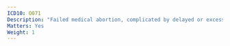 ```yaml
---
ICD10: O071
Description: "Failed medical abortion, complicated by delayed or excessive haemorrhage"
Matters: Yes
Weight: 1
---
```


